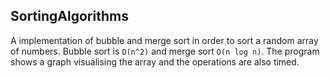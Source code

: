 ## SortingAlgorithms

A implementation of bubble and merge sort in order to sort a random array of numbers. Bubble sort is `O(n^2)` and merge sort `O(n log n)`. The program shows a graph visualising the array and the operations are also timed. 
